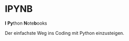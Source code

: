 # IPYNB

**I** **Py**thon **N**ote**b**ooks

Der einfachste Weg ins Coding mit Python einzusteigen.
